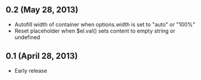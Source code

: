 0.2 (May 28, 2013)
--------------------
* Autofill width of container when options.width is set to "auto" or "100%"
* Reset placeholder when $el.val() sets content to empty string or undefined

0.1 (April 28, 2013)
--------------------
* Early release